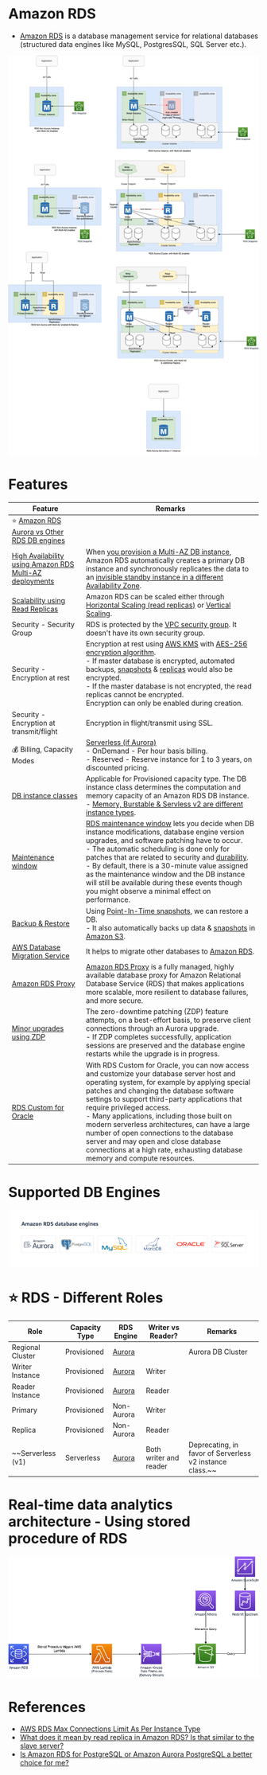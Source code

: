 # Amazon RDS
- [Amazon RDS](https://aws.amazon.com/rds/) is a database management service for relational databases (structured data engines like MySQL, PostgresSQL, SQL Server etc.).

![img.png](assets/Multi-AZ/RDS-Multi-AZ-Replica.drawio.png)

# Features

| Feature                                                                                                                                      | Remarks                                                                                                                                                                                                                                                                                                                                                                                                                                                                                                                                                                                                                        |
|----------------------------------------------------------------------------------------------------------------------------------------------|--------------------------------------------------------------------------------------------------------------------------------------------------------------------------------------------------------------------------------------------------------------------------------------------------------------------------------------------------------------------------------------------------------------------------------------------------------------------------------------------------------------------------------------------------------------------------------------------------------------------------------|
| :star: [Amazon RDS Aurora vs Other RDS DB engines](AmazonAuroraVsOtherDBEngines.md)                                                          |                                                                                                                                                                                                                                                                                                                                                                                                                                                                                                                                                                                                                                |
| [High Availability using Amazon RDS Multi-AZ deployments](RDSDeploymentOptions/MultiAZInstance.md)                                           | When [you provision a Multi-AZ DB instance](https://aws.amazon.com/rds/features/multi-az/), Amazon RDS automatically creates a primary DB instance and synchronously replicates the data to an [invisible standby instance in a different Availability Zone](https://stackoverflow.com/questions/58779115/difference-between-multi-az-deployment-and-read-replica-verison-multi-az-depl).                                                                                                                                                                                                                                      |
| [Scalability using Read Replicas](https://docs.aws.amazon.com/AmazonRDS/latest/AuroraUserGuide/Aurora.Replication.html)                      | Amazon RDS can be scaled either through [Horizontal Scaling (read replicas)](../../../3_Databases/3_ScalabilityTechniques/Readme.md) or [Vertical Scaling](../../../3_Databases/3_ScalabilityTechniques/Readme.md).                                                                                                                                                                                                                                                                                                                                                                                              |
| Security - Security Group                                                                                                                    | RDS is protected by the [VPC security group](https://docs.aws.amazon.com/AmazonRDS/latest/UserGuide/UsingWithRDS.html). It doesn't have its own security group.                                                                                                                                                                                                                                                                                                                                                                                                                                                                |
| Security - Encryption at rest                                                                                                                | Encryption at rest using [AWS KMS](../../2c_SecurityServices/1_DataProtectionServices/AWSKMS.md) with [AES-256 encryption algorithm](https://docs.aws.amazon.com/AmazonRDS/latest/UserGuide/Overview.Encryption.html).<br/>- If master database is encrypted, automated backups, [snapshots](../../12_Backup&DR/RDSSnapshots.md) & [replicas](RDSReadReplicas.md) would also be encrypted.<br/>- If the master database is not encrypted, the read replicas cannot be encrypted.<br/>Encryption can only be enabled during creation.                                                                                            |
| Security - Encryption at transmit/flight                                                                                                     | Encryption in flight/transmit using SSL.                                                                                                                                                                                                                                                                                                                                                                                                                                                                                                                                                                                       |
| :moneybag: Billing, Capacity Modes                                                                                                           | [Serverless (if Aurora)](../AmazonDynamoDB/CapacityModes/Readme.md)<br/>- OnDemand - Per hour basis billing.<br/>- Reserved - Reserve instance for 1 to 3 years, on discounted pricing.                                                                                                                                                                                                                                                                                                                                                                                                                                        |
| [DB instance classes](https://docs.aws.amazon.com/AmazonRDS/latest/UserGuide/Concepts.DBInstanceClass.html)                                  | Applicable for Provisioned capacity type. The DB instance class determines the computation and memory capacity of an Amazon RDS DB instance. <br/>- [Memory, Burstable & Servless v2 are different instance types](https://aws.amazon.com/rds/instance-types/).                                                                                                                                                                                                                                                                                                                                                                |
| [Maintenance window](https://docs.aws.amazon.com/AmazonRDS/latest/UserGuide/USER_UpgradeDBInstance.Maintenance.html)                         | [RDS maintenance window](https://docs.aws.amazon.com/AmazonRDS/latest/UserGuide/USER_UpgradeDBInstance.Maintenance.html) lets you decide when DB instance modifications, database engine version upgrades, and software patching have to occur.<br/>- The automatic scheduling is done only for patches that are related to security and [durability](../../../3_Databases/1_ACIDTransactions/Durability.md).<br/>- By default, there is a 30-minute value assigned as the maintenance window and the DB instance will still be available during these events though you might observe a minimal effect on performance. |
| [Backup & Restore](https://docs.aws.amazon.com/AmazonRDS/latest/UserGuide/CHAP_CommonTasks.BackupRestore.html)                               | Using [Point-In-Time snapshots](../../12_Backup&DR/RDSSnapshots.md), we can restore a DB.<br/>- It also automatically backs up data & [snapshots](../../12_Backup&DR/RDSSnapshots.md) in [Amazon S3](../../7_StorageServices/3_S3ObjectStorage/Readme.md).                                                                                                                                                                                                                                                                                                                                                                       |
| [AWS Database Migration Service](../../10_BigDataServices/DataConnectors/AWSDatabaseMigrationService/Readme.md)                              | It helps to migrate other databases to [Amazon RDS]().                                                                                                                                                                                                                                                                                                                                                                                                                                                                                                                                                                         |
| [Amazon RDS Proxy](RDSProxy.md)                                                                                                              | [Amazon RDS Proxy](RDSProxy.md) is a fully managed, highly available database proxy for Amazon Relational Database Service (RDS) that makes applications more scalable, more resilient to database failures, and more secure.                                                                                                                                                                                                                                                                                                                                                                                                  |
| [Minor upgrades using ZDP](https://docs.aws.amazon.com/AmazonRDS/latest/AuroraUserGuide/Concepts.Aurora_Fea_Regions_DB-eng.Feature.ZDP.html) | The zero-downtime patching (ZDP) feature attempts, on a best-effort basis, to preserve client connections through an Aurora upgrade. <br/>- If ZDP completes successfully, application sessions are preserved and the database engine restarts while the upgrade is in progress.                                                                                                                                                                                                                                                                                                                                               |
| [RDS Custom for Oracle](https://aws.amazon.com/blogs/aws/amazon-rds-custom-for-oracle-new-control-capabilities-in-database-environment/)     | With RDS Custom for Oracle, you can now access and customize your database server host and operating system, for example by applying special patches and changing the database software settings to support third-party applications that require privileged access.<br/>-  Many applications, including those built on modern serverless architectures, can have a large number of open connections to the database server and may open and close database connections at a high rate, exhausting database memory and compute resources.                                                                                      |

# Supported DB Engines

![img.png](assets/RDS_database_engines.png)

# :star: RDS - Different Roles

| Role              | Capacity Type | RDS Engine                       | Writer vs Reader?      | Remarks                                                  |
|-------------------|---------------|----------------------------------|------------------------|----------------------------------------------------------|
| Regional Cluster  | Provisioned   | [Aurora](AmazonAurora/Readme.md) |                        | Aurora DB Cluster                                        |
| Writer Instance   | Provisioned   | [Aurora](AmazonAurora/Readme.md) | Writer                 |                                                          |
| Reader Instance   | Provisioned   | [Aurora](AmazonAurora/Readme.md) | Reader                 |                                                          |
| Primary           | Provisioned   | Non-Aurora                       | Writer                 |                                                          |
| Replica           | Provisioned   | Non-Aurora                       | Reader                 |                                                          |
| ~~Serverless (v1) | Serverless    | [Aurora](AmazonAurora/Readme.md) | Both writer and reader | Deprecating, in favor of Serverless v2 instance class.~~ |

# Real-time data analytics architecture - Using stored procedure of RDS

![](assets/RDS-Stored-Procedures.png)

# References
- [AWS RDS Max Connections Limit As Per Instance Type](https://sysadminxpert.com/aws-rds-max-connections-limit/)
- [What does it mean by read replica in Amazon RDS? Is that similar to the slave server?](https://www.quora.com/What-does-it-mean-by-read-replica-in-Amazon-RDS-Is-that-similar-to-the-slave-server)
- [Is Amazon RDS for PostgreSQL or Amazon Aurora PostgreSQL a better choice for me?](https://aws.amazon.com/blogs/database/is-amazon-rds-for-postgresql-or-amazon-aurora-postgresql-a-better-choice-for-me/)